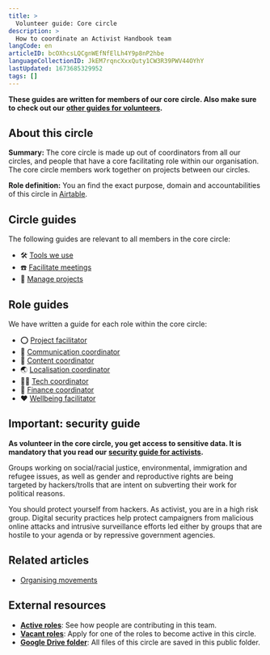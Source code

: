 ```yaml
---
title: >
  Volunteer guide: Core circle
description: >
  How to coordinate an Activist Handbook team
langCode: en
articleID: bcOXhcsLQCgnWEfNfElLh4Y9p8nP2hbe
languageCollectionID: JkEM7rqncXxxQuty1CW3R39PWV44OYhY
lastUpdated: 1673685329952
tags: []
---
```


**These guides are written for members of our core circle. Also make sure to check out our** [**other guides for volunteers**](/support)**.**

## **About this circle**

**Summary:** The core circle is made up out of coordinators from all our circles, and people that have a core facilitating role within our organisation. The core circle members work together on projects between our circles.

**Role definition:** You an find the exact purpose, domain and accountabilities of this circle in [Airtable](https://airtable.com/shrnow8KNDUtO4oGq/tblTRJuhY3VDCNwJr/viwQ80eK0aE226gpv/recNWizDaomz4vuHn).

## Circle guides

The following guides are relevant to all members in the core circle:

-   🛠 [Tools we use](/support/core/tools)
-   ☎️ [Facilitate meetings](/support/core/facilitate-meetings)
-   📂 [Manage projects](/support/core/manage-projects)

## Role guides

We have written a guide for each role within the core circle:

-   ⭕️ [Project facilitator](/support/core/project-facilitator)
-   💬 [Communication coordinator](/support/communication/coordinator)
-   📝 [Content coordinator](/support/content/coordinator)
-   🌏 [Localisation coordinator](/support/localisation/coordinator)
-   👩‍💻 [Tech coordinator](/support/tech/coordinator)
-   🤑 [Finance coordinator](/support/finance/coordinator)
-   **❤️** [Wellbeing facilitator](/support/core/wellbeing-facilitator)

## Important: security guide

**As volunteer in the core circle, you get access to sensitive data. It is mandatory that you read our** [**security guide for activists**](/tools/security)**.**

Groups working on social/racial justice, environmental, immigration and refugee issues, as well as gender and reproductive rights are being targeted by hackers/trolls that are intent on subverting their work for political reasons.

You should protect yourself from hackers. As activist, you are in a high risk group. Digital security practices help protect campaigners from malicious online attacks and intrusive surveillance efforts led either by groups that are hostile to your agenda or by repressive government agencies.

## Related articles

-   [Organising movements](/organising)

## External resources

-   [**Active roles**](https://airtable.com/shrgU5rF75woG9SHq?filter_Circles=Core%20circle): See how people are contributing in this team.
-   [**Vacant roles**](https://airtable.com/shrwlhB02r8fij4TW?filter_Circles=Core%20circle): Apply for one of the roles to become active in this circle.
-   [**Google Drive folder**](https://drive.google.com/drive/folders/1-qx1LrD_z4anb8zg1kfdJ0YoU3-GH8Al?usp=sharing): All files of this circle are saved in this public folder.